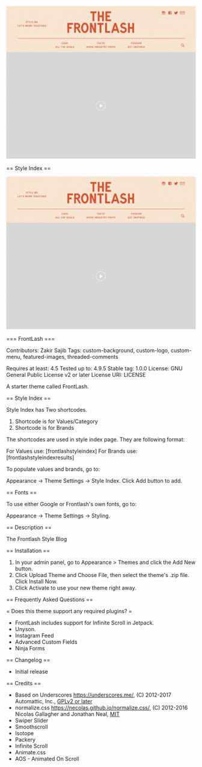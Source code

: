 ![alt text](https://github.com/zakirsajib/The-Frontlash/blob/master/screenshot.jpg)

== Style Index ==

![alt text](https://github.com/zakirsajib/The-Frontlash/blob/master/screenshot.jpg)

=== FrontLash ===

Contributors: Zakir Sajib
Tags: custom-background, custom-logo, custom-menu, featured-images, threaded-comments

Requires at least: 4.5
Tested up to: 4.9.5
Stable tag: 1.0.0
License: GNU General Public License v2 or later
License URI: LICENSE

A starter theme called FrontLash.

== Style Index ==

Style Index has Two shortcodes.

1. Shortcode is for Values/Category
2. Shortcode is for Brands

The shortcodes are used in style index page. They are following format:

For Values use: [frontlashstyleindex]
For Brands use: [frontlashstyleindexresults]

To populate values and brands, go to:

Appearance -> Theme Settings -> Style Index.
Click Add button to add.

== Fonts ==

To use either Google or Frontlash's own fonts, go to:

Appearance -> Theme Settings -> Styling.

== Description ==

The Frontlash Style Blog

== Installation ==

1. In your admin panel, go to Appearance > Themes and click the Add New button.
2. Click Upload Theme and Choose File, then select the theme's .zip file. Click Install Now.
3. Click Activate to use your new theme right away.

== Frequently Asked Questions ==

= Does this theme support any required plugins? =

* FrontLash includes support for Infinite Scroll in Jetpack.
* Unyson.
* Instagram Feed
* Advanced Custom Fields
* Ninja Forms


== Changelog ==

* Initial release

== Credits ==

* Based on Underscores https://underscores.me/, (C) 2012-2017 Automattic, Inc., [GPLv2 or later](https://www.gnu.org/licenses/gpl-2.0.html)
* normalize.css https://necolas.github.io/normalize.css/, (C) 2012-2016 Nicolas Gallagher and Jonathan Neal, [MIT](https://opensource.org/licenses/MIT)
* Swiper Slider
* Smoothscroll
* Isotope
* Packery
* Infinite Scroll
* Animate.css
* AOS - Animated On Scroll
